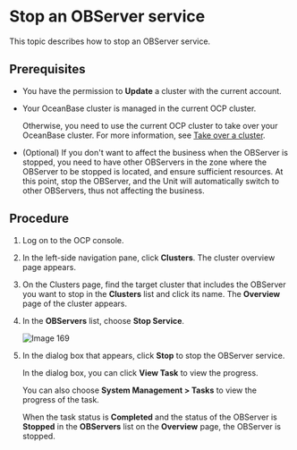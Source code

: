 # Stop an OBServer service

This topic describes how to stop an OBServer service.

## Prerequisites

* You have the permission to **Update** a cluster with the current account.

* Your OceanBase cluster is managed in the current OCP cluster.

   Otherwise, you need to use the current OCP cluster to take over your OceanBase cluster. For more information, see [Take over a cluster](../300.manage-a-cluster/400.take-over-a-cluster.md).

* (Optional) If you don't want to affect the business when the OBServer is stopped, you need to have other OBServers in the zone where the OBServer to be stopped is located, and ensure sufficient resources. At this point, stop the OBServer, and the Unit will automatically switch to other OBServers, thus not affecting the business.

## Procedure

1. Log on to the OCP console.

2. In the left-side navigation pane, click **Clusters**. The cluster overview page appears.

3. On the Clusters page, find the target cluster that includes the OBServer you want to stop in the **Clusters** list and click its name. The **Overview** page of the cluster appears.

4. In the **OBServers** list,  choose **Stop Service**.

   ![Image 169](https://obbusiness-private.oss-cn-shanghai.aliyuncs.com/doc/img/ocp/%E5%81%9C%E6%AD%A2%E6%9C%8D%E5%8A%A1.png)

5. In the dialog box that appears, click **Stop** to stop the OBServer service.

   In the dialog box, you can click **View Task** to view the progress.

   You can also choose **System Management > Tasks** to view the progress of the task.

   When the task status is **Completed** and the status of the OBServer is **Stopped** in the **OBServers** list on the **Overview** page, the OBServer is stopped.
